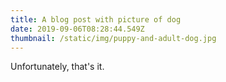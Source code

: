 ```yaml
---
title: A blog post with picture of dog
date: 2019-09-06T08:28:44.549Z
thumbnail: /static/img/puppy-and-adult-dog.jpg
---
```


Unfortunately, that's it.
